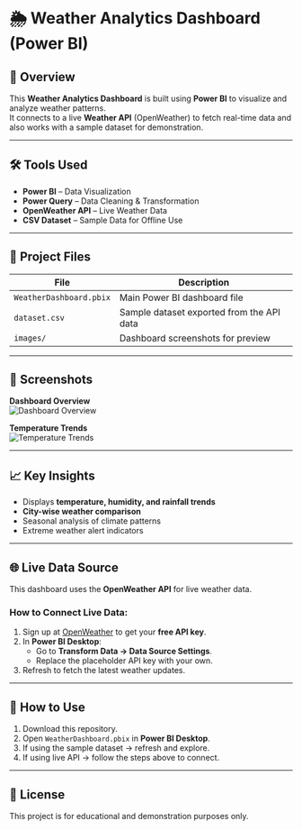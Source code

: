 # 🌦 Weather Analytics Dashboard (Power BI)

## 📌 Overview
This **Weather Analytics Dashboard** is built using **Power BI** to visualize and analyze weather patterns.  
It connects to a live **Weather API** (OpenWeather) to fetch real-time data and also works with a sample dataset for demonstration.

---

## 🛠 Tools Used
- **Power BI** – Data Visualization
- **Power Query** – Data Cleaning & Transformation
- **OpenWeather API** – Live Weather Data
- **CSV Dataset** – Sample Data for Offline Use

---

## 📂 Project Files
| File                    | Description                               |
|-------------------------|-------------------------------------------|
| `WeatherDashboard.pbix` | Main Power BI dashboard file              |
| `dataset.csv`           | Sample dataset exported from the API data |
| `images/`               | Dashboard screenshots for preview         |

---

## 📸 Screenshots
**Dashboard Overview**  
![Dashboard Overview](images/dashboard-overview.png)

**Temperature Trends**  
![Temperature Trends](images/temp-trends.png)

---

## 📈 Key Insights
- Displays **temperature, humidity, and rainfall trends**
- **City-wise weather comparison**
- Seasonal analysis of climate patterns
- Extreme weather alert indicators

---

## 🌐 Live Data Source
This dashboard uses the **OpenWeather API** for live weather data.

### How to Connect Live Data:
1. Sign up at [OpenWeather](https://openweathermap.org/api) to get your **free API key**.
2. In **Power BI Desktop**:
   - Go to **Transform Data → Data Source Settings**.
   - Replace the placeholder API key with your own.
3. Refresh to fetch the latest weather updates.

---

## 🚀 How to Use
1. Download this repository.
2. Open `WeatherDashboard.pbix` in **Power BI Desktop**.
3. If using the sample dataset → refresh and explore.
4. If using live API → follow the steps above to connect.

---

## 📜 License
This project is for educational and demonstration purposes only.
